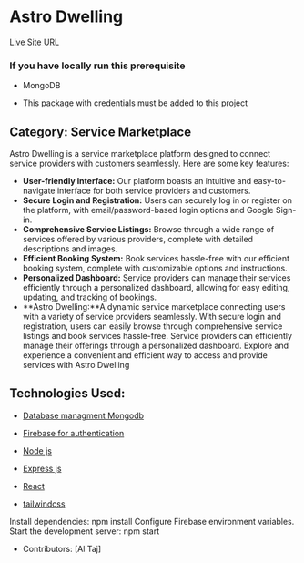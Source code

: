 # Astro Dwelling

[Live Site URL](https://astro-dwelling.web.app)

###  If you have locally run this prerequisite
- MongoDB

- This package with credentials must be added to this project

## Category: Service Marketplace

 Astro Dwelling is a service marketplace platform designed to connect service providers with customers seamlessly. Here are some key features:

- **User-friendly Interface:** Our platform boasts an intuitive and easy-to-navigate interface for both service providers and customers.
- **Secure Login and Registration:** Users can securely log in or register on the platform, with email/password-based login options and Google Sign-in.
- **Comprehensive Service Listings:** Browse through a wide range of services offered by various providers, complete with detailed descriptions and images.
- **Efficient Booking System:** Book services hassle-free with our efficient booking system, complete with customizable options and instructions.
- **Personalized Dashboard:** Service providers can manage their services efficiently through a personalized dashboard, allowing for easy editing, updating, and tracking of bookings.
- **Astro Dwelling:**A dynamic service marketplace connecting users with a variety of service providers seamlessly. With secure login and registration, users can easily browse through comprehensive service listings and book services hassle-free. Service providers can efficiently manage their offerings through a personalized dashboard. Explore and experience a convenient and efficient way to access and provide services with Astro Dwelling

## Technologies Used:
- [Database managment Mongodb](https://cloud.mongodb.com/v2/66235f0763cf5d24a8a344a7#/metrics/replicaSet/6623645cb2259769666b03ae/explorer/touristsDB/spot/find)
- [Firebase for authentication ](https://firebase.google.com/docs/auth?authuser=0&hl=en)

- [Node js](https://nodejs.org/en)

- [Express js](https://expressjs.com/)

- [React ](https://react.dev/)


- [tailwindcss](https://tailwindcss.com/)



Install dependencies: npm install
Configure Firebase environment variables.
Start the development server: npm start
- Contributors:
[Al Taj]
